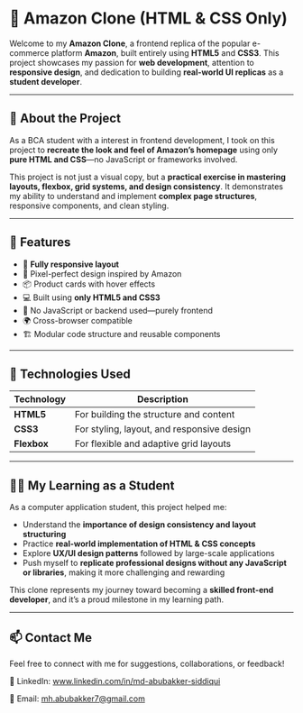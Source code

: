 # 🛒 Amazon Clone (HTML & CSS Only)

Welcome to my **Amazon Clone**, a frontend replica of the popular e-commerce platform **Amazon**, built entirely using **HTML5** and **CSS3**. This project showcases my passion for **web development**, attention to **responsive design**, and dedication to building **real-world UI replicas** as a **student developer**.

---

## 📌 About the Project

As a BCA student with a interest in frontend development, I took on this project to **recreate the look and feel of Amazon’s homepage** using only **pure HTML and CSS**—no JavaScript or frameworks involved.

This project is not just a visual copy, but a **practical exercise in mastering layouts, flexbox, grid systems, and design consistency**. It demonstrates my ability to understand and implement **complex page structures**, responsive components, and clean styling.

---

## 🎯 Features

- 🧩 **Fully responsive layout**  
- 🎨 Pixel-perfect design inspired by Amazon  
- 📦 Product cards with hover effects   
- 💻 Built using **only HTML5 and CSS3**  
- 🚫 No JavaScript or backend used—purely frontend  
- 🌍 Cross-browser compatible  
- 🏗️ Modular code structure and reusable components  

---

## 📂 Technologies Used

| Technology   | Description                                  |
|--------------|----------------------------------------------|
| **HTML5**    | For building the structure and content       |
| **CSS3**     | For styling, layout, and responsive design   |
| **Flexbox**  | For flexible and adaptive grid layouts       |

---


## 👨‍💻 My Learning as a Student

As a computer application student, this project helped me:

- Understand the **importance of design consistency and layout structuring**
- Practice **real-world implementation of HTML & CSS concepts**
- Explore **UX/UI design patterns** followed by large-scale applications
- Push myself to **replicate professional designs without any JavaScript or libraries**, making it more challenging and rewarding

This clone represents my journey toward becoming a **skilled front-end developer**, and it’s a proud milestone in my learning path.

---

## 📫 Contact Me
Feel free to connect with me for suggestions, collaborations, or feedback!

🔗 LinkedIn: www.linkedin.com/in/md-abubakker-siddiqui

📧 Email: mh.abubakker7@gmail.com
